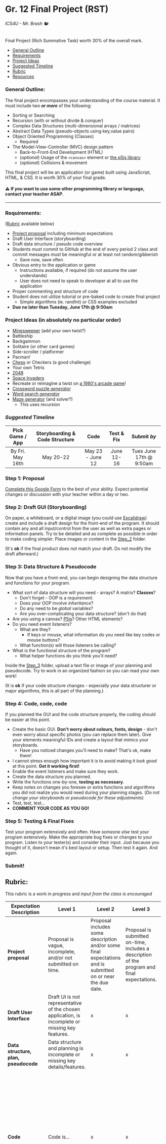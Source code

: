# Gr. 12 Final Project (RST)

###### ICS4U - Mr. Brash 🐿️

Final Project (Rich Summative Task) worth 30% of the overall mark.

- [General Outline](#general-outline)
- [Requirements](#requirements)
- [Project Ideas](#project-ideas-in-absolutely-no-particular-order)
- [Suggested Timeline](#suggested-timeline)
- [Rubric](#rubric)
- [Resources](#resources)

### General Outline:

The final project encompasses your understanding of the course material. It must include two _**or more**_ of the following:
- Sorting or Searching
- Recursion (with or without divide & conquer)
- Complex Data Structures (multi-dimensional arrays / matrices)
- Abstract Data Types (pseudo-objects using key,value pairs)
- Object Oriented Programming (Classes)
  - Required
- The Model-View-Controller (MVC) design pattern
  - Back-to-Front-End Development (HTML)
  - (_optional_) Usage of the `<canvas>` element or [the p5js library](https://www.p5js.org)
  - (_optional_) Collisions & movement

This final project will be an application (or game) built using JavaScript, HTML, & CSS. It is worth 30% of your final grade.

#### ⚠️ If you want to use some other programming library or language, contact your teacher ASAP.

---

### Requirements:
([Rubric](#rubric) available below)
- [Project proposal](https://forms.gle/3z8Tjw9L243XD41g6) including minimum expectations
- Draft User Interface (storyboarding)
- Draft data structure / pseudo code overview
- Students _must_ commit to GitHub at the end of every period 2 class and commit messages _must_ be meaningful or at least not random/gibberish
  - Save now, save often
- Obvious entry to the application or game
  - Instructions available, if required (do not assume the user understands)
  - User does not need to speak to developer at all to use the application
- Proper commenting and structure of code
- Student does not utilize tutorial or pre-baked code to create final project
  - Simple algorithms (ie. randInt) or CSS examples excluded
- **Due no later than Tuesday, June 17th @ 9:50am**

### Project Ideas (in absolutely no particular order)

- [Minesweeper](https://minesweeper.brash.ca) (add your own twist?)
- Battleship
- Backgammon
- Solitaire (or other card games)
- Side-scroller / platformer
- Pacman!
- [Chess](https://chess.adamts.me/) or Checkers (a good challenge)
- Your own Tetris
- [2048](https://misterbrash.github.io/2048_Student_Example/)
- [Space Invaders](https://elgoog.im/space-invaders/)
- Recreate or reimagine a twist on [a 1980's arcade game](https://www.free80sarcade.com/galaga.php)!
- [Crossword puzzle _generator_](https://crosswordlabs.com/)
- [Word search _generator_](https://thewordsearch.com/maker/)
- [Maze generator](https://www.mazegenerator.net/) (and solver?)
  - This uses recursion


### _Suggested_ Timeline

| Pick Game / App | Storyboarding & Code Structure | Code | Test & Fix | Submit _by_|
|:----:|:----:|:----:|:----:|:----:|
|By Fri. May 16th| May 20-22 | May 23 - June 12 | June 12-16 |Tues June 17th @ 9:50am |

### Step 1: Proposal
[Complete this Google Form](https://forms.gle/3z8Tjw9L243XD41g6) to the best of your ability. Expect potential changes or discussion with your teacher within a day or two.

### Step 2: Draft GUI (Storyboarding)
On paper, a whiteboard, or a digital image (you could use [Excalidraw](https://excalidraw.com/)) create and include a draft design for the front-end of the program. It should contain any and all input/control from the user as well as extra pages or information panels. Try to be detailed and as complete as possible in order to make coding simpler. Place images or content in the [Step_2](Step_2) folder.

(It's **ok** if the final product does _not_ match your draft. Do not modify the draft afterward.)

### Step 3: Data Structure & Pseudocode
Now that you have a front-end, you can begin designing the data structure and functions for your program.
- What sort of data structure will you need - arrays? A matrix? **Classes**?
  - Don't forget - OOP is a _requirement_.
  - Does your OOP involve _inheritance_?
  - Do any need to be _global_ variables?
  - Are you over-complicating your data structure? (don't do that)
- Are you using a canvas? [P5js](https://www.p5js.org)? Other HTML elements?
- Do you need event listeners?
  - What are they?
    - If keys or mouse, what information do you need like key codes or mouse buttons?
  - What function(s) will those listeners be calling?
- What is the functional structure of the program?
  - What helper functions do you think you'll need?

Inside the [Step_3](Step_3) folder, upload a text file or image of your planning and pseudocode. Try to work in an organized fashion so you can read your own work!

(It is **ok** if your code structure changes - especially your data structurer or major algorithms, this is all part of the planning.)

### Step 4: Code, code, code
If you planned the GUI and the code structure properly, the coding should be easier at this point.
- Create the basic GUI. **Don't worry about colours, fonts, design** - don't even worry about specific photos (you can replace them later). Give your elements meaningful IDs and create a layout that mimics your storyboards.
  - Have you noticed changes you'll need to make? That's ok, make them!
- I cannot stress enough how important it is to avoid making it _look good_ at this point. **Get it working first!**
- Enable the event listeners and make sure they work.
- Create the data structure you planned.
- Write the functions one-by-one, **testing as necessary**.
- Keep notes on changes you foresee or extra functions and algorithms you did not realize you would need during your planning stages. (_Do not change your storyboards or pseudocode for these adjustments_)
- Test, test, test...
- **COMMENT YOUR CODE AS YOU GO!**


### Step 5: Testing & Final Fixes
Test your program extensively and often. Have _someone else_ test your program extensively. Make the appropriate bug fixes or changes to your program. Listen to your tester(s) and consider their input. Just because you thought of it, doesn't mean it's best layout or setup.
Then test it again. And again.

### Submit!


## Rubric:
This rubric is a work in progress and _input from the class is encouraged_

|Expectation Description|Level 1|Level 2|Level 3|Level 4|
|---|---|---|---|---|
|**Project proposal**|Proposal is vague, incomplete, and/or not submitted on time.|Proposal includes some description and/or some final expectations and is submitted on or near the due date.|Proposal is submitted on-time, includes a description of the program and final expectations.|Proposal is submitted on-time (or early) and includes description, expectations, UI examples, and more.|
|**Draft User Interface**|Draft UI is not representative of the chosen application, is incomplete or missing key features.|x | x|x |
|**Data structure, plan, pseudocode**|Data structure and planning is incomplete or missing key details/features.|x|x|x|
|**Code**| Code is... | x | x | Code is clean & structured, functions and data are named clearly & appropriately. Code is structured neatly, tabbed properly, and easy to read or follow. Globals and listeners are declared at the top with functions declared in an appropriate style and order.|
|**Code Style**|x|x|x|Variable and function names are clear and easily understood. Code structure follows style or organization demonstrated in class. Student does not use new or over-engineered code structures beyond the course material or expectations. No use of spaghetti code or repetition of code (helper functions employed).|
Code Documentation | x | x | x | Developer has supplied a thorough documentation of code including file header(s) and algorithm descriptions. Variables and data structure are explained, along with functions and helper-functions or classes. Comments are concise but give detail, written in a grammatically correct and pleasing style.|
|Application Instructions| x | x | x | The application includes how-to instructions for the user, clearly identifying how to use the program, along with the various modes or functions of the application. Instructions are not obtrusive or in-your-face, they are easy to read and easy to understand.|
|Application Usability| x | x | x | The program/game works as expected or described. The user is able to understand and use the application without any assistance from the developer or otherwise. Buttons and actions respond as expected, the program entrance and exit are obvious or easy to navigate, and instructions or assistance is available within the application itself. |
|Application Completion| x | x | x | The program is _complete_ in the sense that there is a beginning, middle, and end. No errors or otherwise lack of program _end_ is noticeable. Either through winning or losing, saving or quitting, and all listed or linked functionality is as described. No features are left out. |

---

### Resources:
(updated when new ones are found or made)
- [Class website](https://www.brash.ca)
- [w3schools](http://w3schools.com)

- ♠️ [Regular deck of 54 cards PNG files](https://drive.google.com/drive/folders/1hYgBIqgznqmL_cvZnpEsaWlCR1SjDxnD?usp=sharing)
- ⚓ [Low-Res Battleship graphics](https://drive.google.com/drive/folders/0BzyP6cTwQ57eQWFLRjJ0TnFkUXc?resourcekey=0-T7t2LVthJId6vlsmrtwKUg&usp=sharing)
- 🖼️ [p5js reference](https://p5js.org/reference/)
- 📽️ [Canvas Element & 2D Arrays slideshow](https://docs.google.com/presentation/d/e/2PACX-1vS-hC9xZtpAwELck59sNa1Syq5JqAfhQe2ixrD6VnvXH4KUNTU5f_hIPCxnAdx2YAVNrVaRmxJ44lsm/pub?start=false&loop=false&delayms=3000)


<br><br>
🐿️

<br><br><br><br><br><br><br><br><br><br>
